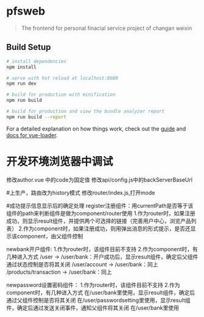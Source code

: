 # pfsweb

> The frontend for personal finacial service project of changan weixin

## Build Setup

``` bash
# install dependencies
npm install

# serve with hot reload at localhost:8080
npm run dev

# build for production with minification
npm run build

# build for production and view the bundle analyzer report
npm run build --report
```

For a detailed explanation on how things work, check out the [guide](http://vuejs-templates.github.io/webpack/) and [docs for vue-loader](http://vuejs.github.io/vue-loader).

# 开发环境浏览器中调试
修改author.vue 中的code为固定值
修改api/config.js中的backServerBaseUrl


#上生产，路由改为history模式
修改router/index.js,打开mode


#成功提示信息显示后的确定处理
register注册组件：用currentPath是否等于该组件的path来判断组件是做为component/router使用
1.作为router时，如果注册成功，则显示result组件，并提供两个可选择的链接（完善用户中心，浏览产品列表）
2.作为component时，如果注册成功，则用弹出消息的形式提示，是否还显示该component，由父组件控制

newbank开户组件:
1.作为router时，该组件目前不支持
2.作为component时，有几种进入方式
/user -> /user/bank：开户成功后，显示result组件，确定后父组件通过状态控制是否将其关闭
/user/account -> /user/bank：同上
/products/transaction -> /user/bank：同上

newpassword设置密码组件：
1.作为router时，该组件目前不支持
2.作为component时，有几种进入方式
在/user/bank里使用，显示result组件，确定后通过父组件控制是否将其关闭
在/user/passwordsetting里使用，显示result组件，确定后通过发送关闭事件，通知父组件将其关闭
在/user/bank里使用
